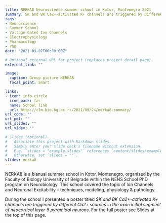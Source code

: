 ```yaml
---
title: NERKA8 Neuroscience summer school in Kotor, Montenegro 2021
summary: SK and BK Ca2+-activated K+ channels are triggered by different Ca2+ sources in the axon initial segment of neocortical layer-5 pyramidal neurons
tags:
- Neuroscience
- Summer School
- Voltage Gated Ion Channels
- Electrophysiology
- Pharmacology
- PhD
date: "2021-09-07T00:00:00Z"

# Optional external URL for project (replaces project detail page).
external_link: ""

image:
  caption: Group picture NERKA8
  focal_point: Smart

links:
- icon: info-circle
  icon_pack: fas
  name: School link
  url: http://clm.bio.bg.ac.rs/2021/09/24/nerka8-summary/
url_code: ""
url_pdf: ""
url_slides: ""
url_video: ""

# Slides (optional).
#   Associate this project with Markdown slides.
#   Simply enter your slide deck's filename without extension.
#   E.g. `slides = "example-slides"` references `content/slides/example-slides.md`.
#   Otherwise, set `slides = ""`.
slides: nerka8
---
```


NERKA8 is a bianual summer school in Kotor, Montenegro, organised by the Faculty of Biology University of Belgrade within the NENS School PhD program on Neurobiology. This school covered the topic of Ion Channels and Neuronal Excitability – techniques, modeling, physiology & pathology.

During the school I presented a poster titled *SK and BK Ca2+-activated K+ channels are triggered by different Ca2+ sources in the axon initial segment of neocortical layer-5 pyramidal neurons*. For the full poster see Slides at the top of this page. 

